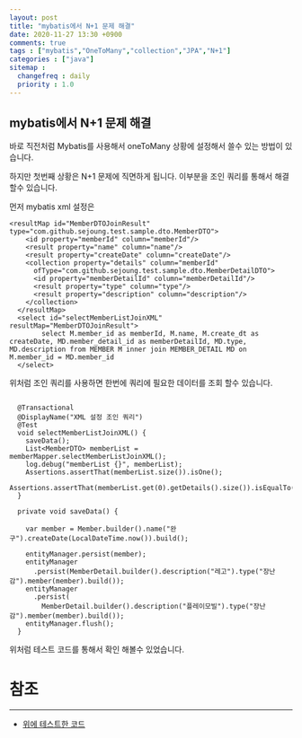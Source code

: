 ```yaml
---
layout: post
title: "mybatis에서 N+1 문제 해결"
date: 2020-11-27 13:30 +0900
comments: true
tags : ["mybatis","OneToMany","collection","JPA","N+1"]
categories : ["java"]
sitemap :
  changefreq : daily
  priority : 1.0
---
```


## mybatis에서 N+1 문제 해결

바로 직전처럼 Mybatis를 사용해서 oneToMany 상황에 설정해서 쓸수 있는 방법이 있습니다. 

하지만 첫번째 상황은 N+1 문제에 직면하게 됩니다. 이부분을 조인 쿼리를 통해서 해결 할수 있습니다.

먼저 mybatis xml 설정은 

```
<resultMap id="MemberDTOJoinResult" type="com.github.sejoung.test.sample.dto.MemberDTO">
    <id property="memberId" column="memberId"/>
    <result property="name" column="name"/>
    <result property="createDate" column="createDate"/>
    <collection property="details" column="memberId"
      ofType="com.github.sejoung.test.sample.dto.MemberDetailDTO">
      <id property="memberDetailId" column="memberDetailId"/>
      <result property="type" column="type"/>
      <result property="description" column="description"/>
    </collection>
  </resultMap>
  <select id="selectMemberListJoinXML" resultMap="MemberDTOJoinResult">
        select M.member_id as memberId, M.name, M.create_dt as createDate, MD.member_detail_id as memberDetailId, MD.type, MD.description from MEMBER M inner join MEMBER_DETAIL MD on M.member_id = MD.member_id
  </select>

```

위처럼 조인 쿼리를 사용하면 한번에 쿼리에 필요한 데이터를 조회 할수 있습니다.


```

  @Transactional
  @DisplayName("XML 설정 조인 쿼리")
  @Test
  void selectMemberListJoinXML() {
    saveData();
    List<MemberDTO> memberList = memberMapper.selectMemberListJoinXML();
    log.debug("memberList {}", memberList);
    Assertions.assertThat(memberList.size()).isOne();
    Assertions.assertThat(memberList.get(0).getDetails().size()).isEqualTo(2);
  }

  private void saveData() {

    var member = Member.builder().name("완구").createDate(LocalDateTime.now()).build();

    entityManager.persist(member);
    entityManager
      .persist(MemberDetail.builder().description("레고").type("장난감").member(member).build());
    entityManager
      .persist(
        MemberDetail.builder().description("플레이모빌").type("장난감").member(member).build());
    entityManager.flush();
  }

```

위처럼 테스트 코드를 통해서 확인 해볼수 있었습니다.

# 참조
-----
* [위에 테스트한 코드](https://github.com/sejoung/spring_data_jpa_mybatis)

